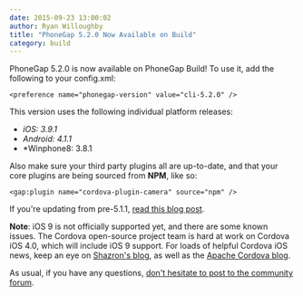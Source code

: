```yaml
---
date: 2015-09-23 13:00:02
author: Ryan Willoughby 
title: "PhoneGap 5.2.0 Now Available on Build"
category: build
---
```


PhoneGap 5.2.0 is now available on PhoneGap Build! To use it, add the following to your config.xml:

    <preference name="phonegap-version" value="cli-5.2.0" />

This version uses the following individual platform releases:
 - *iOS: 3.9.1*
 - *Android: 4.1.1*
 - *Winphone8: 3.8.1 

Also make sure your third party plugins all are up-to-date, and that your core plugins are being sourced from <b>NPM</b>, like so:

    <gap:plugin name="cordova-plugin-camera" source="npm" />

If you're updating from pre-5.1.1, <a href="http://phonegap.com/blog/2015/06/16/phonegap-updated-on-build/">read this blog post</a>.

**Note**: iOS 9 is not officially supported yet, and there are some known issues. The Cordova open-source project team is hard at work on Cordova iOS 4.0, which will include iOS 9 support. For loads of helpful Cordova iOS news, keep an eye on <a href="https://shazronatadobe.wordpress.com/">Shazron's blog</a>, as well as the <a href="https://cordova.apache.org/blog/">Apache Cordova blog</a>.

As usual, if you have any questions, <a href="https://community.phonegap.com">don't hesitate to post to the community forum</a>.